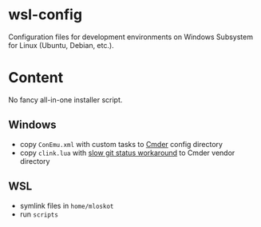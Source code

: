 # wsl-config

Configuration files for development environments on
Windows Subsystem for Linux (Ubuntu, Debian, etc.).

# Content

No fancy all-in-one installer script.

## Windows

- copy `ConEmu.xml` with custom tasks to [Cmder](http://cmder.net/) config directory
- copy `clink.lua` with [slow git status workaround](https://github.com/cmderdev/cmder/issues/447#issuecomment-379992066) to Cmder vendor directory

## WSL

- symlink files in `home/mloskot`
- run `scripts`
